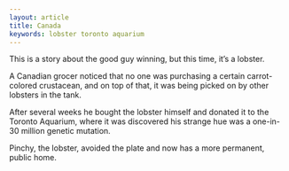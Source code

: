 ```yaml
---
layout: article
title: Canada
keywords: lobster toronto aquarium
---
```


This is a story about the good guy winning, but this time, it’s a lobster.

A Canadian grocer noticed that no one was purchasing a certain carrot-colored crustacean, and on top of that, it was being picked on by other lobsters in the tank.

After several weeks he bought the lobster himself and donated it to the Toronto Aquarium, where it was discovered his strange hue was a one-in-30 million genetic mutation.

Pinchy, the lobster, avoided the plate and now has a more permanent, public home.
